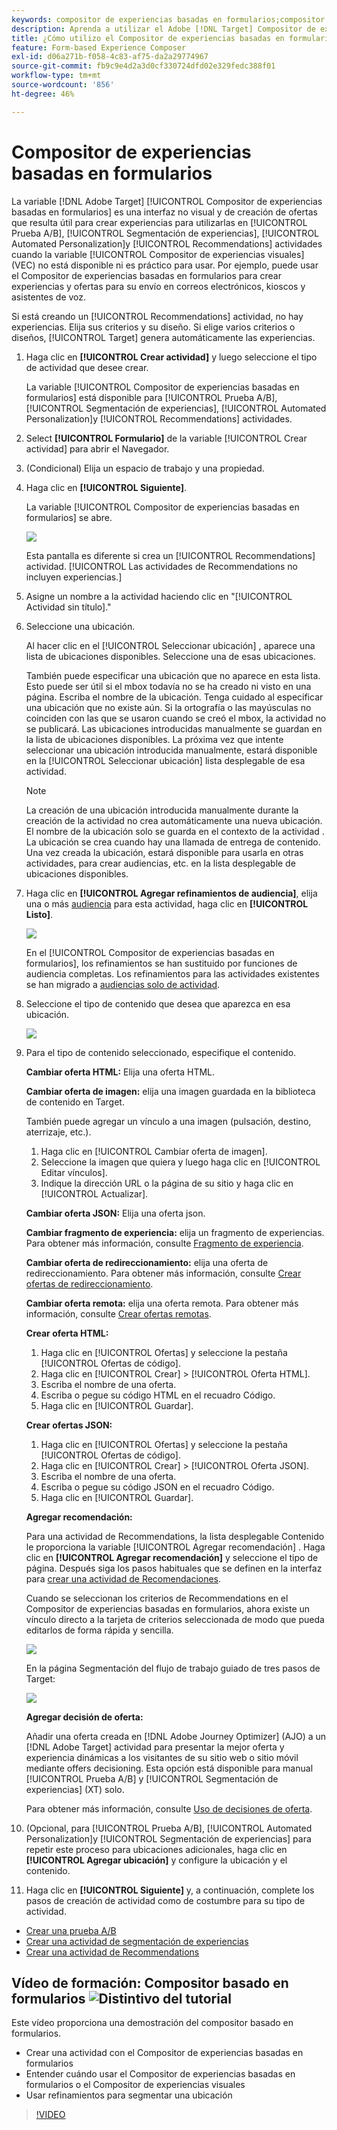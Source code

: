```yaml
---
keywords: compositor de experiencias basadas en formularios;compositor basado en formularios;refinamientos
description: Aprenda a utilizar el Adobe [!DNL Target] Compositor de experiencias basadas en formularios para la creación de experiencias no visuales. Use este compositor cuando el VEC no esté disponible o no sea práctico de usar.
title: ¿Cómo utilizo el Compositor de experiencias basadas en formularios?
feature: Form-based Experience Composer
exl-id: d06a271b-f058-4c83-af75-da2a29774967
source-git-commit: fb9c9e4d2a3d0cf330724dfd02e329fedc388f01
workflow-type: tm+mt
source-wordcount: '856'
ht-degree: 46%

---
```


# Compositor de experiencias basadas en formularios

La variable [!DNL Adobe Target] [!UICONTROL Compositor de experiencias basadas en formularios] es una interfaz no visual y de creación de ofertas que resulta útil para crear experiencias para utilizarlas en [!UICONTROL Prueba A/B], [!UICONTROL Segmentación de experiencias], [!UICONTROL Automated Personalization]y [!UICONTROL Recommendations] actividades cuando la variable [!UICONTROL Compositor de experiencias visuales] (VEC) no está disponible ni es práctico para usar. Por ejemplo, puede usar el Compositor de experiencias basadas en formularios para crear experiencias y ofertas para su envío en correos electrónicos, kioscos y asistentes de voz.

Si está creando un [!UICONTROL Recommendations] actividad, no hay experiencias. Elija sus criterios y su diseño. Si elige varios criterios o diseños, [!UICONTROL Target] genera automáticamente las experiencias.

1. Haga clic en **[!UICONTROL Crear actividad]** y luego seleccione el tipo de actividad que desee crear.

   La variable [!UICONTROL Compositor de experiencias basadas en formularios] está disponible para [!UICONTROL Prueba A/B], [!UICONTROL Segmentación de experiencias], [!UICONTROL Automated Personalization]y [!UICONTROL Recommendations] actividades.

1. Select **[!UICONTROL Formulario]** de la variable [!UICONTROL Crear actividad] para abrir el Navegador.

1. (Condicional) Elija un espacio de trabajo y una propiedad.

1. Haga clic en **[!UICONTROL Siguiente]**.

   La variable [!UICONTROL Compositor de experiencias basadas en formularios] se abre.

   ![](assets/location_refinements.png)

   Esta pantalla es diferente si crea un [!UICONTROL Recommendations] actividad. [!UICONTROL Las actividades de Recommendations no incluyen experiencias.]

1. Asigne un nombre a la actividad haciendo clic en &quot;[!UICONTROL Actividad sin título].&quot;
1. Seleccione una ubicación.

   Al hacer clic en el [!UICONTROL Seleccionar ubicación] , aparece una lista de ubicaciones disponibles. Seleccione una de esas ubicaciones.

   También puede especificar una ubicación que no aparece en esta lista. Esto puede ser útil si el mbox todavía no se ha creado ni visto en una página. Escriba el nombre de la ubicación. Tenga cuidado al especificar una ubicación que no existe aún. Si la ortografía o las mayúsculas no coinciden con las que se usaron cuando se creó el mbox, la actividad no se publicará. Las ubicaciones introducidas manualmente se guardan en la lista de ubicaciones disponibles. La próxima vez que intente seleccionar una ubicación introducida manualmente, estará disponible en la [!UICONTROL Seleccionar ubicación] lista desplegable de esa actividad.

   >[!NOTE]
   >
   >La creación de una ubicación introducida manualmente durante la creación de la actividad no crea automáticamente una nueva ubicación. El nombre de la ubicación solo se guarda en el contexto de la actividad . La ubicación se crea cuando hay una llamada de entrega de contenido. Una vez creada la ubicación, estará disponible para usarla en otras actividades, para crear audiencias, etc. en la lista desplegable de ubicaciones disponibles.

1. Haga clic en **[!UICONTROL Agregar refinamientos de audiencia]**, elija una o más [audiencia](/help/c-target/target.md#concept_A782F8481A5041EBA75103CB26376522) para esta actividad, haga clic en **[!UICONTROL Listo]**.

   ![](assets/location_refinements_2.png)

   En el [!UICONTROL Compositor de experiencias basadas en formularios], los refinamientos se han sustituido por funciones de audiencia completas. Los refinamientos para las actividades existentes se han migrado a  [audiencias solo de actividad](/help/c-target/creating-activity-only-audience.md#concept_A6BADCF530ED4AE1852E677FEBE68483).

1. Seleccione el tipo de contenido que desea que aparezca en esa ubicación.

   ![](assets/form_content.png)

1. Para el tipo de contenido seleccionado, especifique el contenido.

   **Cambiar oferta HTML:** Elija una oferta HTML.

   **Cambiar oferta de imagen:** elija una imagen guardada en la biblioteca de contenido en Target.

   También puede agregar un vínculo a una imagen (pulsación, destino, aterrizaje, etc.).

   1. Haga clic en [!UICONTROL Cambiar oferta de imagen].
   1. Seleccione la imagen que quiera y luego haga clic en [!UICONTROL Editar vínculos].
   1. Indique la dirección URL o la página de su sitio y haga clic en [!UICONTROL Actualizar].

   **Cambiar oferta JSON:** Elija una oferta json.

   **Cambiar fragmento de experiencia:** elija un fragmento de experiencias. Para obtener más información, consulte [Fragmento de experiencia](/help/c-experiences/c-manage-content/aem-experience-fragments.md).

   **Cambiar oferta de redireccionamiento:** elija una oferta de redireccionamiento. Para obtener más información, consulte [Crear ofertas de redireccionamiento](/help/c-experiences/c-manage-content/offer-redirect.md).

   **Cambiar oferta remota:** elija una oferta remota. Para obtener más información, consulte [Crear ofertas remotas](/help/c-experiences/c-manage-content/about-remote-offers.md).

   **Crear oferta HTML:**

   1. Haga clic en [!UICONTROL Ofertas] y seleccione la pestaña [!UICONTROL Ofertas de código].
   1. Haga clic en [!UICONTROL Crear] > [!UICONTROL Oferta HTML].
   1. Escriba el nombre de una oferta.
   1. Escriba o pegue su código HTML en el recuadro Código.
   1. Haga clic en [!UICONTROL Guardar].

   **Crear ofertas JSON:**

   1. Haga clic en [!UICONTROL Ofertas] y seleccione la pestaña [!UICONTROL Ofertas de código].
   1. Haga clic en [!UICONTROL Crear] > [!UICONTROL Oferta JSON].
   1. Escriba el nombre de una oferta.
   1. Escriba o pegue su código JSON en el recuadro Código.
   1. Haga clic en [!UICONTROL Guardar].

   **Agregar recomendación:**

   Para una actividad de Recommendations, la lista desplegable Contenido le proporciona la variable [!UICONTROL Agregar recomendación] . Haga clic en **[!UICONTROL Agregar recomendación]** y seleccione el tipo de página. Después siga los pasos habituales que se definen en la interfaz para [crear una actividad de Recomendaciones](/help/c-recommendations/t-create-recs-activity/create-recs-activity.md).

   Cuando se seleccionan los criterios de Recommendations en el Compositor de experiencias basadas en formularios, ahora existe un vínculo directo a la tarjeta de criterios seleccionada de modo que pueda editarlos de forma rápida y sencilla.

   ![](assets/change_criteria.png)

   En la página Segmentación del flujo de trabajo guiado de tres pasos de Target:

   ![](assets/change_criteria_2.png)

   **Agregar decisión de oferta:**

   Añadir una oferta creada en [!DNL Adobe Journey Optimizer] (AJO) a un [!DNL Adobe Target] actividad para presentar la mejor oferta y experiencia dinámicas a los visitantes de su sitio web o sitio móvil mediante offers decisioning. Esta opción está disponible para manual [!UICONTROL Prueba A/B] y [!UICONTROL Segmentación de experiencias] (XT) solo.

   Para obtener más información, consulte [Uso de decisiones de oferta](/help/c-integrating-target-with-mac/ajo/offer-decision.md).

1. (Opcional, para [!UICONTROL Prueba A/B], [!UICONTROL Automated Personalization]y [!UICONTROL Segmentación de experiencias] para repetir este proceso para ubicaciones adicionales, haga clic en **[!UICONTROL Agregar ubicación]** y configure la ubicación y el contenido.
1. Haga clic en **[!UICONTROL Siguiente]** y, a continuación, complete los pasos de creación de actividad como de costumbre para su tipo de actividad.

* [Crear una prueba A/B](/help/c-activities/t-test-ab/t-test-create-ab/test-create-ab.md)
* [Crear una actividad de segmentación de experiencias](/help/c-activities/t-experience-target/t-xt-create/xt-create.md#task_D6B3429AC31549E1A70EDF04B3DDC765)
* [Crear una actividad de Recommendations](/help/c-recommendations/t-create-recs-activity/create-recs-activity.md#task_6874328773C64C44A73F0A130AD3F96F)

## Vídeo de formación: Compositor basado en formularios ![Distintivo del tutorial](/help/assets/tutorial.png)

Este vídeo proporciona una demostración del compositor basado en formularios.

* Crear una actividad con el Compositor de experiencias basadas en formularios
* Entender cuándo usar el Compositor de experiencias basadas en formularios o el Compositor de experiencias visuales
* Usar refinamientos para segmentar una ubicación

>[!VIDEO](https://video.tv.adobe.com/v/17390)
